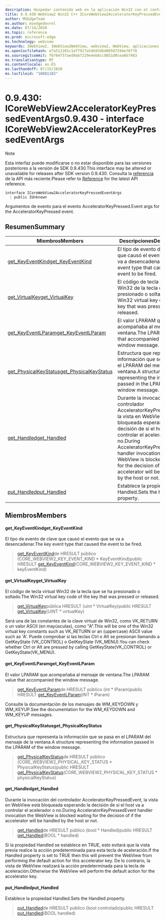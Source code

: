 ```yaml
---
description: Hospedar contenido web en la aplicación Win32 con el control Microsoft Edge WebView2
title: 0.9.430-WebView2 Win32 C++ ICoreWebView2AcceleratorKeyPressedEventArgs
author: MSEdgeTeam
ms.author: msedgedevrel
ms.date: 07/14/2020
ms.topic: reference
ms.prod: microsoft-edge
ms.technology: webview
keywords: IWebView2, IWebView2WebView, webview2, WebView, aplicaciones Win32, Win32, Edge, ICoreWebView2, ICoreWebView2Host, control de explorador, HTML Edge
ms.openlocfilehash: e7a512201c1ef7917a54b93dbd06587294e76f78
ms.sourcegitcommit: f6764f57aed9ab7229e4eb6cc8851d0cea667403
ms.translationtype: MT
ms.contentlocale: es-ES
ms.lasthandoff: 07/15/2020
ms.locfileid: "10881182"
---
```

# <span data-ttu-id="5baca-104">0.9.430: ICoreWebView2AcceleratorKeyPressedEventArgs</span><span class="sxs-lookup"><span data-stu-id="5baca-104">0.9.430 - interface ICoreWebView2AcceleratorKeyPressedEventArgs</span></span> 

> [!NOTE]
> <span data-ttu-id="5baca-105">Esta interfaz puede modificarse o no estar disponible para las versiones posteriores a la versión de SDK 0.9.430.</span><span class="sxs-lookup"><span data-stu-id="5baca-105">This interface may be altered or unavailable for releases after SDK version 0.9.430.</span></span> <span data-ttu-id="5baca-106">Consulta la [referencia](../../../webview2-api-reference.md) de la API más reciente.</span><span class="sxs-lookup"><span data-stu-id="5baca-106">Please refer to [Reference](../../../webview2-api-reference.md) for the latest API reference.</span></span>

```
interface ICoreWebView2AcceleratorKeyPressedEventArgs
  : public IUnknown
```

<span data-ttu-id="5baca-107">Argumentos de evento para el evento AcceleratorKeyPressed.</span><span class="sxs-lookup"><span data-stu-id="5baca-107">Event args for the AcceleratorKeyPressed event.</span></span>

## <span data-ttu-id="5baca-108">Resumen</span><span class="sxs-lookup"><span data-stu-id="5baca-108">Summary</span></span>

 <span data-ttu-id="5baca-109">Miembros</span><span class="sxs-lookup"><span data-stu-id="5baca-109">Members</span></span>                        | <span data-ttu-id="5baca-110">Descripciones</span><span class="sxs-lookup"><span data-stu-id="5baca-110">Descriptions</span></span>
--------------------------------|---------------------------------------------
[<span data-ttu-id="5baca-111">get_KeyEventKind</span><span class="sxs-lookup"><span data-stu-id="5baca-111">get_KeyEventKind</span></span>](#get_keyeventkind) | <span data-ttu-id="5baca-112">El tipo de evento de clave que causó el evento que se va a desencadenar.</span><span class="sxs-lookup"><span data-stu-id="5baca-112">The key event type that caused the event to be fired.</span></span>
[<span data-ttu-id="5baca-113">get_VirtualKey</span><span class="sxs-lookup"><span data-stu-id="5baca-113">get_VirtualKey</span></span>](#get_virtualkey) | <span data-ttu-id="5baca-114">El código de tecla virtual Win32 de la tecla que se ha presionado o soltado.</span><span class="sxs-lookup"><span data-stu-id="5baca-114">The Win32 virtual key code of the key that was pressed or released.</span></span>
[<span data-ttu-id="5baca-115">get_KeyEventLParam</span><span class="sxs-lookup"><span data-stu-id="5baca-115">get_KeyEventLParam</span></span>](#get_keyeventlparam) | <span data-ttu-id="5baca-116">El valor LPARAM que acompañaba al mensaje de ventana.</span><span class="sxs-lookup"><span data-stu-id="5baca-116">The LPARAM value that accompanied the window message.</span></span>
[<span data-ttu-id="5baca-117">get_PhysicalKeyStatus</span><span class="sxs-lookup"><span data-stu-id="5baca-117">get_PhysicalKeyStatus</span></span>](#get_physicalkeystatus) | <span data-ttu-id="5baca-118">Estructura que representa la información que se pasa en el LPARAM del mensaje de la ventana.</span><span class="sxs-lookup"><span data-stu-id="5baca-118">A structure representing the information passed in the LPARAM of the window message.</span></span>
[<span data-ttu-id="5baca-119">get_Handled</span><span class="sxs-lookup"><span data-stu-id="5baca-119">get_Handled</span></span>](#get_handled) | <span data-ttu-id="5baca-120">Durante la invocación del controlador AcceleratorKeyPressedEvent, la vista en WebView está bloqueada esperando la decisión de si el host va a controlar el acelerador o no.</span><span class="sxs-lookup"><span data-stu-id="5baca-120">During AcceleratorKeyPressedEvent handler invocation the WebView is blocked waiting for the decision of if the accelerator will be handled by the host or not.</span></span>
[<span data-ttu-id="5baca-121">put_Handled</span><span class="sxs-lookup"><span data-stu-id="5baca-121">put_Handled</span></span>](#put_handled) | <span data-ttu-id="5baca-122">Establece la propiedad Handled.</span><span class="sxs-lookup"><span data-stu-id="5baca-122">Sets the Handled property.</span></span>

## <span data-ttu-id="5baca-123">Miembros</span><span class="sxs-lookup"><span data-stu-id="5baca-123">Members</span></span>

#### <span data-ttu-id="5baca-124">get_KeyEventKind</span><span class="sxs-lookup"><span data-stu-id="5baca-124">get_KeyEventKind</span></span> 

<span data-ttu-id="5baca-125">El tipo de evento de clave que causó el evento que se va a desencadenar.</span><span class="sxs-lookup"><span data-stu-id="5baca-125">The key event type that caused the event to be fired.</span></span>

> <span data-ttu-id="5baca-126">[get_KeyEventKind](#get_keyeventkind)de HRESULT público (CORE_WEBVIEW2_KEY_EVENT_KIND \* KeyEventKind)</span><span class="sxs-lookup"><span data-stu-id="5baca-126">public HRESULT [get_KeyEventKind](#get_keyeventkind)(CORE_WEBVIEW2_KEY_EVENT_KIND \* keyEventKind)</span></span>

#### <span data-ttu-id="5baca-127">get_VirtualKey</span><span class="sxs-lookup"><span data-stu-id="5baca-127">get_VirtualKey</span></span> 

<span data-ttu-id="5baca-128">El código de tecla virtual Win32 de la tecla que se ha presionado o soltado.</span><span class="sxs-lookup"><span data-stu-id="5baca-128">The Win32 virtual key code of the key that was pressed or released.</span></span>

> <span data-ttu-id="5baca-129">[get_VirtualKey](#get_virtualkey)pública HRESULT (uint \* VirtualKey)</span><span class="sxs-lookup"><span data-stu-id="5baca-129">public HRESULT [get_VirtualKey](#get_virtualkey)(UINT \* virtualKey)</span></span>

<span data-ttu-id="5baca-130">Será una de las constantes de la clave virtual de Win32, como VK_RETURN o un valor ASCII (en mayúsculas), como "A".</span><span class="sxs-lookup"><span data-stu-id="5baca-130">This will be one of the Win32 virtual key constants such as VK_RETURN or an (uppercase) ASCII value such as 'A'.</span></span> <span data-ttu-id="5baca-131">Puede comprobar si las teclas Ctrl o Alt se presionan llamando a GetKeyState (VK_CONTROL) o GetKeyState (VK_MENU).</span><span class="sxs-lookup"><span data-stu-id="5baca-131">You can check whether Ctrl or Alt are pressed by calling GetKeyState(VK_CONTROL) or GetKeyState(VK_MENU).</span></span>

#### <span data-ttu-id="5baca-132">get_KeyEventLParam</span><span class="sxs-lookup"><span data-stu-id="5baca-132">get_KeyEventLParam</span></span> 

<span data-ttu-id="5baca-133">El valor LPARAM que acompañaba al mensaje de ventana.</span><span class="sxs-lookup"><span data-stu-id="5baca-133">The LPARAM value that accompanied the window message.</span></span>

> <span data-ttu-id="5baca-134">[get_KeyEventLParam](#get_keyeventlparam)de HRESULT público (int \* lParam)</span><span class="sxs-lookup"><span data-stu-id="5baca-134">public HRESULT [get_KeyEventLParam](#get_keyeventlparam)(INT \* lParam)</span></span>

<span data-ttu-id="5baca-135">Consulte la documentación de los mensajes de WM_KEYDOWN y WM_KEYUP.</span><span class="sxs-lookup"><span data-stu-id="5baca-135">See the documentation for the WM_KEYDOWN and WM_KEYUP messages.</span></span>

#### <span data-ttu-id="5baca-136">get_PhysicalKeyStatus</span><span class="sxs-lookup"><span data-stu-id="5baca-136">get_PhysicalKeyStatus</span></span> 

<span data-ttu-id="5baca-137">Estructura que representa la información que se pasa en el LPARAM del mensaje de la ventana.</span><span class="sxs-lookup"><span data-stu-id="5baca-137">A structure representing the information passed in the LPARAM of the window message.</span></span>

> <span data-ttu-id="5baca-138">[get_PhysicalKeyStatus](#get_physicalkeystatus)de HRESULT público (CORE_WEBVIEW2_PHYSICAL_KEY_STATUS \* PhysicalKeyStatus)</span><span class="sxs-lookup"><span data-stu-id="5baca-138">public HRESULT [get_PhysicalKeyStatus](#get_physicalkeystatus)(CORE_WEBVIEW2_PHYSICAL_KEY_STATUS \* physicalKeyStatus)</span></span>

#### <span data-ttu-id="5baca-139">get_Handled</span><span class="sxs-lookup"><span data-stu-id="5baca-139">get_Handled</span></span> 

<span data-ttu-id="5baca-140">Durante la invocación del controlador AcceleratorKeyPressedEvent, la vista en WebView está bloqueada esperando la decisión de si el host va a controlar el acelerador o no.</span><span class="sxs-lookup"><span data-stu-id="5baca-140">During AcceleratorKeyPressedEvent handler invocation the WebView is blocked waiting for the decision of if the accelerator will be handled by the host or not.</span></span>

> <span data-ttu-id="5baca-141">[get_Handled](#get_handled)de HRESULT público (bool \* Handled)</span><span class="sxs-lookup"><span data-stu-id="5baca-141">public HRESULT [get_Handled](#get_handled)(BOOL \* handled)</span></span>

<span data-ttu-id="5baca-142">Si la propiedad Handled se establece en TRUE, esto evitará que la vista previa realice la acción predeterminada para esta tecla de aceleración.</span><span class="sxs-lookup"><span data-stu-id="5baca-142">If the Handled property is set to TRUE then this will prevent the WebView from performing the default action for this accelerator key.</span></span> <span data-ttu-id="5baca-143">De lo contrario, la vista de WebView realizará la acción predeterminada para la tecla de aceleración.</span><span class="sxs-lookup"><span data-stu-id="5baca-143">Otherwise the WebView will perform the default action for the accelerator key.</span></span>

#### <span data-ttu-id="5baca-144">put_Handled</span><span class="sxs-lookup"><span data-stu-id="5baca-144">put_Handled</span></span> 

<span data-ttu-id="5baca-145">Establece la propiedad Handled.</span><span class="sxs-lookup"><span data-stu-id="5baca-145">Sets the Handled property.</span></span>

> <span data-ttu-id="5baca-146">[put_Handled](#put_handled)de HRESULT público (bool controlado)</span><span class="sxs-lookup"><span data-stu-id="5baca-146">public HRESULT [put_Handled](#put_handled)(BOOL handled)</span></span>

